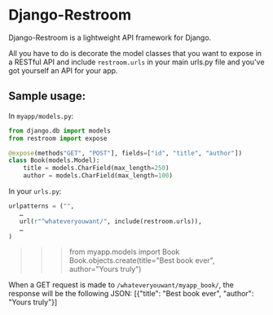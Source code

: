 # Django-Restroom

Django-Restroom is a lightweight API framework for Django.

All you have to do is decorate the model classes that you want to expose in a RESTful API and include `restroom.urls` in your main urls.py file and you've got yourself an API for your app.

## Sample usage:

In  `myapp/models.py`:

```python
from django.db import models
from restroom import expose

@expose(methods"GET", "POST"], fields=["id", "title", "author"])
class Book(models.Model):
    title = models.CharField(max_length=250)
    author = models.CharField(max_length=100)
```

In your `urls.py`:

```python
urlpatterns = ("",
   …
   url(r"^whateveryouwant/", include(restroom.urls)),
   …
)
```

>>> from myapp.models import Book
>>> Book.objects.create(title="Best book ever", author="Yours truly")

When a GET request is made to `/whateveryouwant/myapp_book/`, the response will be the following JSON:
[{"title": "Best book ever", "author": "Yours truly"}]
